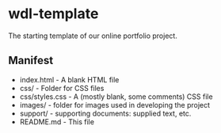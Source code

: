 # wdl-template

The starting template of our online portfolio project.

## Manifest

* index.html - A  blank HTML file 
* css/ - Folder for CSS files
* css/styles.css - A (mostly blank, some comments) CSS file
* images/ - folder for images used in developing the project
* support/ - supporting documents: supplied text, etc.
* README.md - This file

